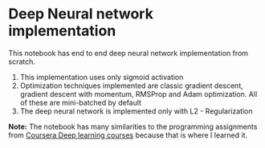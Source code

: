 # Deep Neural network implementation

This notebook has end to end deep neural network implementation from scratch.

1. This implementation uses only sigmoid activation
2. Optimization techniques implemented are classic gradient descent, gradient descent with momentum, RMSProp and  Adam optimization. All of these are mini-batched by default
3. The deep neural network is implemented only with L2 - Regularization

**Note:** The notebook has many similarities to the programming assignments from [Coursera Deep learning courses](https://www.coursera.org/specializations/deep-learning "Deep learning Specialization") because that is where I learned it.
